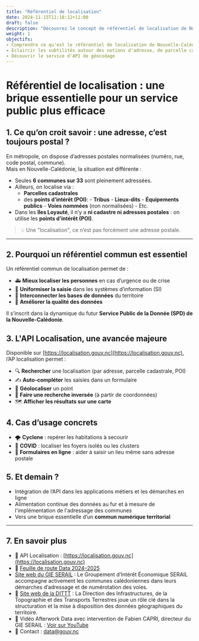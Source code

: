 ```yaml
---
title: "Référentiel de localisation"
date: 2024-11-15T11:18:12+11:00
draft: false
description: "Découvrez le concept de référentiel de localisation de Nouvelle-Calédonie"
weight: 1
objectifs:
- Comprendre ce qu'est le référentiel de localisation de Nouvelle-Calédonie
- Eclaircir les subtilités autour des notions d'adresse, de parcelle cadastrale, de POI
- Découvrir le service d'API de géocodage
---
```



# Référentiel de localisation : une brique essentielle pour un service public plus efficace

## 1. Ce qu’on croit savoir : une adresse, c’est toujours postal ?

En métropole, on dispose d’adresses postales normalisées (numéro, rue, code postal, commune).  
Mais en Nouvelle-Calédonie, la situation est différente :

- Seules **6 communes sur 33** sont pleinement adressées.
- Ailleurs, on localise via :
  - **Parcelles cadastrales**
  - des **points d’intérêt (POI)**:
        - **Tribus**
        - **Lieux-dits**
        - **Équipements publics**
        - **Voies nommées** (non normalisées)
        - Etc.
- Dans les **îles Loyauté**, il n’y a **ni cadastre ni adresses postales** : on utilise les **points d’intérêt (POI)**.

> 💡 Une "localisation", ce n’est pas forcément une adresse postale.

---

## 2. Pourquoi un référentiel commun est essentiel

Un référentiel commun de localisation permet de :

- 🚑 **Mieux localiser les personnes** en cas d’urgence ou de crise
- 🧩 **Uniformiser la saisie** dans les systèmes d’information (SI)
- 🔄 **Interconnecter les bases de données** du territoire
- 🧹 **Améliorer la qualité des données**

Il s’inscrit dans la dynamique du futur **Service Public de la Donnée (SPD) de la Nouvelle-Calédonie**.


## 3. L'API Localisation, une avancée majeure

Disponible sur [https://localisation.gouv.nc](https://localisation.gouv.nc), l’AP localisation permet :

- 🔍 **Rechercher** une localisation (par adresse, parcelle cadastrale, POI)
- ✍️ **Auto-compléter** les saisies dans un formulaire
- 📍 **Géolocaliser** un point
- 🔁 **Faire une recherche inversée** (à partir de coordonnées)
- 🗺️ **Afficher les résultats sur une carte**

## 4. Cas d’usage concrets

- 🌪️ **Cyclone** : repérer les habitations à secourir
- 🦠 **COVID** : localiser les foyers isolés ou les clusters
- 🏢 **Formulaires en ligne** : aider à saisir un lieu même sans adresse postale


## 5. Et demain ?

- Intégration de l’API dans les applications métiers et les démarches en ligne
- Alimentation continue des données au fur et à mesure de l'implémentation de l'adressage des communes
- Vers une brique essentielle d’un **commun numérique territorial**

---

## 7. En savoir plus

- 🔗 API Localisation : [https://localisation.gouv.nc](https://localisation.gouv.nc)
- 📘 [Feuille de route Data 2024–2025](https://drive.google.com/file/d/1XC_C2qcxsaH5Gj5XCH29STr6oIyKFBvo/view?usp=sharing)
- [Site web du GIE SERAIL](https://www.serail.nc/) : Le Groupement d’Intérêt Économique SERAIL accompagne activement les communes calédoniennes dans leurs démarches d’adressage et de numérotation des voies.
- 🤝 [Site web de la DITTT](https://dittt.gouv.nc/information-geographique/en-savoir-plus/cadastre-et-inventaire-parcellaire) : La Direction des Infrastructures, de la Topographie et des Transports Terrestres joue un rôle clé dans la structuration et la mise à disposition des données géographiques du territoire.
- 🎥 Vidéo Afterwork Data avec intervention de Fabien CAPRI, directeur du GIE SERAIL : [Voir sur YouTube](https://www.youtube.com/watch?v=HQaQj8_NQt4)
- 📧 Contact : [data@gouv.nc](mailto:data@gouv.nc)
